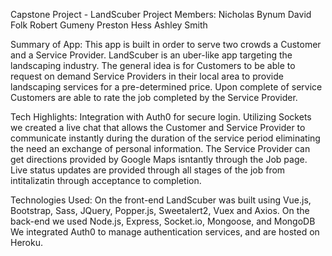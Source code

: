 Capstone Project - LandScuber
Project Members:
  Nicholas Bynum
  David Folk
  Robert Gumeny
  Preston Hess
  Ashley Smith
  
Summary of App:
This app is built in order to serve two crowds a Customer and a Service Provider.  LandScuber is an uber-like app targeting the landscaping industry.  The general idea is for Customers to be able to request on demand Service Providers in their local area to provide landscaping services for a pre-determined price.  Upon complete of service Customers are able to rate the job completed by the Service Provider.

Tech Highlights:
Integration with Auth0 for secure login.
Utilizing Sockets we created a live chat that allows the Customer and Service Provider to communicate instantly during the duration of the service period eliminating the need an exchange of personal information.
The Service Provider can get directions provided by Google Maps isntantly through the Job page.
Live status updates are provided through all stages of the job from intitalizatin through acceptance to completion.

Technologies Used:
On the front-end LandScuber was built using Vue.js, Bootstrap, Sass, JQuery, Popper.js, Sweetalert2, Vuex and Axios.
On the back-end we used Node.js, Express, Socket.io, Mongoose, and MongoDB
We integrated Auth0 to manage authentication services, and are hosted on Heroku.
